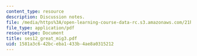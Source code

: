 ```yaml
---
content_type: resource
description: Discussion notes.
file: /media/https%3A/open-learning-course-data-rc.s3.amazonaws.com/21h-221-the-places-of-migration-in-united-states-history-fall-2006/1581a3c642bceba1433b4ae8a0315212_ses12_great_mig3.pdf
file_type: application/pdf
resourcetype: Document
title: ses12_great_mig3.pdf
uid: 1581a3c6-42bc-eba1-433b-4ae8a0315212
---
```

